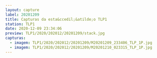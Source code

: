 ```yaml
---
layout: capture
label: 20201209
title: Capturas da esta&ccedil;&atilde;o TLP1
station: TLP1
date: 2020-12-09 23:34:06
preview: TLP1/2020/202012/20201209/stack.jpg
capturas:
  - imagem: TLP1/2020/202012/20201209/M20201209_233406_TLP_1P.jpg
  - imagem: TLP1/2020/202012/20201209/M20201210_023315_TLP_1P.jpg
---
```

